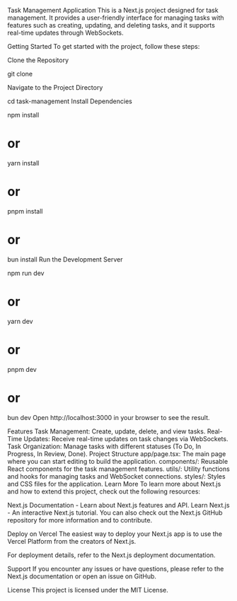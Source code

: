 Task Management Application
This is a Next.js project designed for task management. It provides a user-friendly interface for managing tasks with features such as creating, updating, and deleting tasks, and it supports real-time updates through WebSockets.

Getting Started
To get started with the project, follow these steps:

Clone the Repository


git clone <repository-url>


Navigate to the Project Directory

cd task-management
Install Dependencies


npm install
# or
yarn install
# or
pnpm install
# or
bun install
Run the Development Server



npm run dev
# or
yarn dev
# or
pnpm dev
# or
bun dev
Open http://localhost:3000 in your browser to see the result.

Features
Task Management: Create, update, delete, and view tasks.
Real-Time Updates: Receive real-time updates on task changes via WebSockets.
Task Organization: Manage tasks with different statuses (To Do, In Progress, In Review, Done).
Project Structure
app/page.tsx: The main page where you can start editing to build the application.
components/: Reusable React components for the task management features.
utils/: Utility functions and hooks for managing tasks and WebSocket connections.
styles/: Styles and CSS files for the application.
Learn More
To learn more about Next.js and how to extend this project, check out the following resources:

Next.js Documentation - Learn about Next.js features and API.
Learn Next.js - An interactive Next.js tutorial.
You can also check out the Next.js GitHub repository for more information and to contribute.

Deploy on Vercel
The easiest way to deploy your Next.js app is to use the Vercel Platform from the creators of Next.js.

For deployment details, refer to the Next.js deployment documentation.

Support
If you encounter any issues or have questions, please refer to the Next.js documentation or open an issue on GitHub.

License
This project is licensed under the MIT License.

